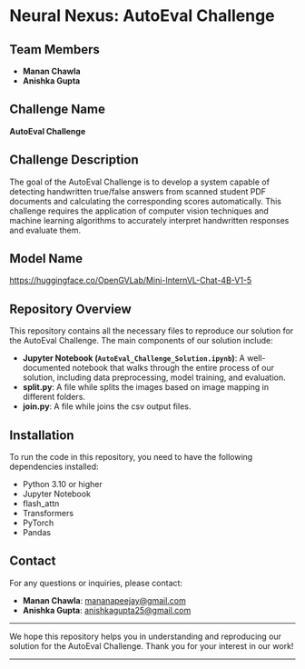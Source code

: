 # Neural Nexus: AutoEval Challenge

## Team Members
- **Manan Chawla**
- **Anishka Gupta**

## Challenge Name
**AutoEval Challenge**

## Challenge Description
The goal of the AutoEval Challenge is to develop a system capable of detecting handwritten true/false answers from scanned student PDF documents and calculating the corresponding scores automatically. This challenge requires the application of computer vision techniques and machine learning algorithms to accurately interpret handwritten responses and evaluate them.

## Model Name
https://huggingface.co/OpenGVLab/Mini-InternVL-Chat-4B-V1-5

## Repository Overview
This repository contains all the necessary files to reproduce our solution for the AutoEval Challenge. The main components of our solution include:

- **Jupyter Notebook (`AutoEval_Challenge_Solution.ipynb`)**: A well-documented notebook that walks through the entire process of our solution, including data preprocessing, model training, and evaluation.
- **split.py**: A file while splits the images based on image mapping in different folders.
- **join.py**: A file while joins the csv output files.
## Installation

To run the code in this repository, you need to have the following dependencies installed:

- Python 3.10 or higher
- Jupyter Notebook
- flash_attn
- Transformers
- PyTorch
- Pandas

## Contact

For any questions or inquiries, please contact:

- **Manan Chawla**: mananapeejay@gmail.com
- **Anishka Gupta**: anishkagupta25@gmail.com

---

We hope this repository helps you in understanding and reproducing our solution for the AutoEval Challenge. Thank you for your interest in our work!

---
